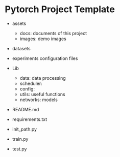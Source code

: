 # Pytorch Project Template

- assets
	- docs: documents of this project
	- images: demo images
- datasets

- experiments
    configuration files
- Lib
	- data: data processing
	- scheduler:
	- config:
	- utils: useful functions
	- networks: models

- README.md
- requirements.txt
- init_path.py
- train.py
- test.py